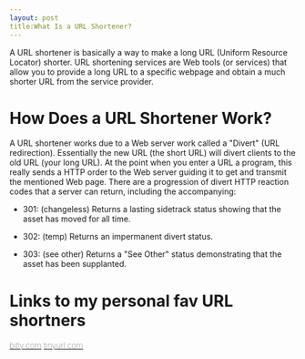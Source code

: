 ```yaml
---
layout: post
title:What Is a URL Shortener?
---
```

A URL shortener is basically a way to make a long URL (Uniform Resource Locator) shorter.  URL shortening services are Web tools (or services) that allow you to provide a long URL to a specific webpage and obtain a much shorter URL from the service provider.


<h1>How Does a URL Shortener Work?</h1>

A URL shortener works due to a Web server work called a "Divert" (URL redirection). Essentially the new URL (the short URL) will divert clients to the old URL (your long URL). At the point when you enter a URL a program, this really sends a HTTP order to the Web server guiding it to get and transmit the mentioned Web page. There are a progression of divert HTTP reaction codes that a server can return, including the accompanying: 

- 301: (changeless) Returns a lasting sidetrack status showing that the asset has moved for all 	time. 

- 302: (temp) Returns an impermanent divert status. 

- 303: (see other) Returns a "See Other" status demonstrating that the asset has been supplanted.

<h1>Links to my personal fav URL shortners</h1>

<a style="font-weight: 30" href="https://bitly.com/">bitly.com</a>
<a style="font-weight: 30" href="https://tinyurl.com/">tinyurl.com</a>

